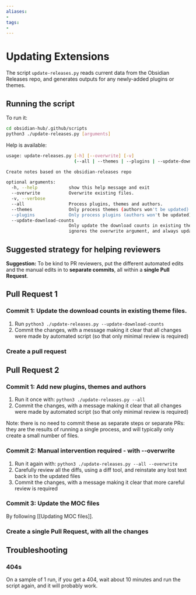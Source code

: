 ```yaml
---
aliases:
- 
tags:
-  
---
```


# Updating Extensions

The script `update-releases.py` reads current data from the Obsidian Releases repo, and generates outputs for any newly-added plugins or themes.

## Running the script

To run it:

```bash
cd obsidian-hub/.github/scripts
python3 ./update-releases.py [arguments]
```

Help is available:

```bash
usage: update-releases.py [-h] [--overwrite] [-v]
                          (--all | --themes | --plugins | --update-download-counts)

Create notes based on the obsidian-releases repo

optional arguments:
  -h, --help            show this help message and exit
  --overwrite           Overwrite existing files.
  -v, --verbose
  --all                 Process plugins, themes and authors.
  --themes              Only process themes (authors won't be updated).
  --plugins             Only process plugins (authors won't be updated)
  --update-download-counts
                        Only update the download counts in existing themes. This
                        ignores the overwrite argument, and always updates.
```

## Suggested strategy for helping reviewers

**Suggestion:** To be kind to PR reviewers, put the different automated edits and the manual edits in to **separate commits**, all within a **single Pull Request**.

## Pull Request 1

### Commit 1: Update the download counts in existing theme files.

1. Run `python3 ./update-releases.py --update-download-counts`
2. Commit the changes, with a message making it clear that all changes were made by automated script (so that only minimal review is required)

### Create a pull request


## Pull Request 2

### Commit 1: Add new plugins, themes and authors

1. Run it once with: `python3 ./update-releases.py --all`
2. Commit the changes, with a message making it clear that all changes were made by automated script (so that only minimal review is required)

Note: there is no need to commit these as separate steps or separate PRs: they are the results of running a single process, and will typically only create a small number of files.

### Commit 2: Manual intervention required - with --overwrite

1. Run it again with: `python3 ./update-releases.py --all --overwrite`
2. Carefully review all the diffs, using a diff tool, and reinstate any lost text back in to the updated files
3. Commit the changes, with a message making it clear that more careful review is required

### Commit 3: Update the MOC files

By following [[Updating MOC files]].

### Create a single Pull Request, with all the changes

## Troubleshooting

### 404s

On a sample of 1 run, if you get a 404, wait about 10 minutes and run the script again, and it will probably work.
